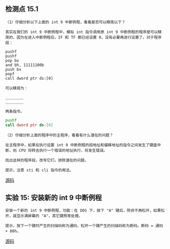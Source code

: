 ## 检测点 15.1

```
（1）仔细分析以下上面的 int 9 中断例程，看看是否可以精简以下？

其实在我们的 int 9 中断例程中，模拟 int 指令调用原 int 9 中断例程的程序是可以精简的，因为在进入中断例程后，IF 和 TF 都已经设置 0，没有必要再进行设置了。对于程序段：

pushf
pushf
pop bx
and bh, 11111100b
push bx
popf
call dword ptr ds:[0]

可以精简为：

________
________

两条指令。
```

```asm
pushf
call dword ptr ds:[0]
```

```
（2）仔细分析上面的程序中的主程序，看看有什么潜在的问题？

在主程序中，如果在执行设置 int 9 中断例程的段地址和偏移地址的指令之间发生了键盘中断，则 CPU 将转去执行一个错误的地址执行，将发生错误。

找出这样的程序段，改写它们，排除潜在的问题。

提示，注意 sti 和 cli 指令的用法。
```

[源码](../codes/quiz_15-1.asm)

## 实验 15: 安装新的 int 9 中断例程

```
安装一个新的 int 9 中断例程，功能：在 DOS 下，按下 "A" 键后，除非不再松开，如果松开，就显示满屏幕的 "A"，其它键照常处理。

提示，按下一个键时产生的扫描码称为通码，松开一个键产生的扫描码称为断码。断码 = 通码 + 80h。
```

[源码](../codes/lab_15.asm)
